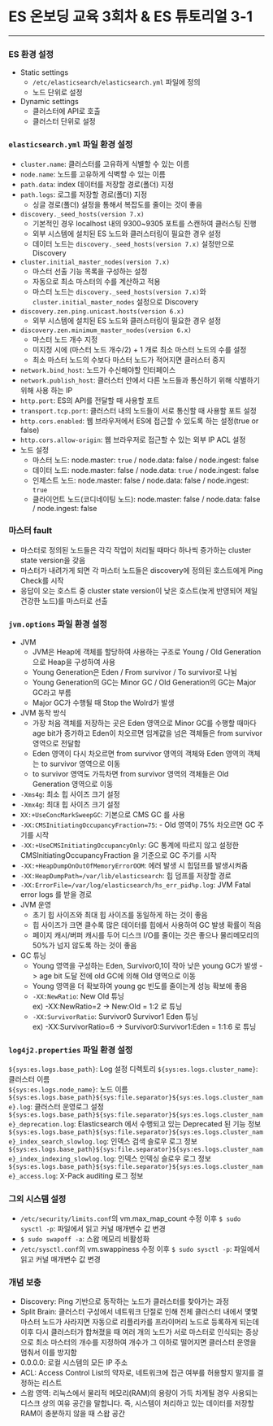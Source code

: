 # ES 온보딩 교육 3회차 & ES 튜토리얼 3-1

<hr>

### ES 환경 설정
* Static settings
  * `/etc/elasticsearch/elasticsearch.yml` 파일에 정의
  * 노드 단위로 설정
* Dynamic settings
  * 클러스터에 API로 호출
  * 클러스터 단위로 설정

### `elasticsearch.yml` 파일 환경 설정
* `cluster.name`: 클러스터를 고유하게 식별할 수 있는 이름
* `node.name`: 노드를 고유하게 식벽할 수 있는 이름
* `path.data`: index 데이터를 저장할 경로(폴더) 지정
* `path.logs`: 로그를 저장할 경로(폴더) 지정
  * 싱글 경로(폴더) 설정을 통해서 복잡도를 줄이는 것이 좋음
* `discovery._seed_hosts(version 7.x)`
  * 기본적인 경우 localhost 내의 9300~9305 포트를 스캔하여 클러스팅 진행
  * 외부 시스템에 설치된 ES 노드와 클러스터링이 필요한 경우 설정
  * 데이터 노드는 `discovery._seed_hosts(version 7.x)` 설정만으로 Discovery
* `cluster.initial_master_nodes(version 7.x)`
  * 마스터 선출 기능 목록을 구성하는 설정
  * 자동으로 최소 마스터의 수를 계산하고 적용
  * 마스터 노드는 `discovery._seed_hosts(version 7.x)`와 `cluster.initial_master_nodes` 설정으로 Discovery
* `discovery.zen.ping.unicast.hosts(version 6.x)`
  * 외부 시스템에 설치된 ES 노드와 클러스터링이 필요한 경우 설정
* `discovery.zen.minimum_master_nodes(version 6.x)`
  * 마스터 노드 개수 지정
  * 미지정 시에 (마스터 노드 개수/2) + 1 개로 최소 마스터 노드의 수를 설정
  * 최소 마스터 노드의 수보다 마스터 노드가 적어지면 클러스터 중지
* `network.bind_host`: 노드가 수신해야할 인터페이스
* `network.publish_host`: 클러스터 안에서 다른 노드들과 통신하기 위해 식별하기 위해 사용 하는 IP
* `http.port`: ES의 API를 전달할 때 사용할 포트
* `transport.tcp.port`: 클러스터 내의 노드들이 서로 통신할 때 사용할 포트 설정
* `http.cors.enabled`: 웹 브라우저에서 ES에 접근할 수 있도록 하는 설정(true or false)
* `http.cors.allow-origin`: 웹 브라우저로 접근할 수 있는 외부 IP ACL 설정
* 노드 설정
  * 마스터 노드: node.master: `true` / node.data: false / node.ingest: false
  * 데이터 노드: node.master: false / node.data: `true` / node.ingest: false
  * 인제스트 노드: node.master: false / node.data: false / node.ingest: `true`
  * 클라이언트 노드(코디네이팅 노드): node.master: false / node.data: false / node.ingest: false


### 마스터 fault
* 마스터로 정의된 노드들은 각각 작업이 처리될 때마다 하나씩 증가하는 cluster state version을 갖음
* 마스터가 내려가게 되면 각 마스터 노드들은 discovery에 정의된 호스트에게 Ping Check를 시작
* 응답이 오는 호스트 중 cluster state version이 낮은 호스트(늦게 반영되어 제일 건강한 노드)를 마스터로 선출

### `jvm.options` 파일 환경 설정
* JVM
  * JVM은 Heap에 객체를 할당하여 사용하는 구조로 Young / Old Generation으로 Heap을 구성하여 사용
  * Young Generation은 Eden / From survivor / To survivor로 나뉨
  * Young Generation의 GC는 Minor GC / Old Generation의 GC는 Major GC라고 부름
  * Major GC가 수행될 때 Stop the Wolrd가 발생
* JVM 동작 방식
  * 가장 처음 객체를 저장하는 곳은 Eden 영역으로 Minor GC를 수행할 때마다 age bit가 증가하고 Eden이 차오르면 임계값을 넘은 객체들은 from survivor 영역으로 전달함
  * Eden 영역이 다시 차오르면 from survivor 영역의 객체와 Eden 영역의 객체는 to survivor 영역으로 이동
  * to survivor 영역도 가득차면 from survivor 영역의 객체들은 Old Generation 영역으로 이동
* `-Xms4g`: 최소 힙 사이즈 크기 설정
* `-Xmx4g`: 최대 힙 사이즈 크기 설정
* `XX:+UseConcMarkSweepGC`: 기본으로 CMS GC 를 사용
* `-XX:CMSInitiatingOccupancyFraction=75`: - Old 영역이 75% 차오르면 GC 주기를 시작
* `-XX:+UseCMSInitiatingOccupancyOnly`: GC 통계에 따르지 않고 설정한 CMSInitiatingOccupancyFraction 을 기준으로 GC 주기를 시작
* `-XX:+HeapDumpOnOutOfMemoryErrorOOM`: 에러 발생 시 힙덤프를 발생시켜줌 
* `-XX:HeapDumpPath=/var/lib/elasticsearch`: 힙 덤프를 저장할 경로
* `-XX:ErrorFile=/var/log/elasticsearch/hs_err_pid%p.log`: JVM Fatal error logs 를 받을 경로
* JVM 운영
  * 초기 힙 사이즈와 최대 힙 사이즈를 동일하게 하는 것이 좋음
  * 힙 사이즈가 크면 클수록 많은 데이터를 힙에서 사용하여 GC 발생 확률이 적음
  * 페이지 캐시/버퍼 캐시를 두어 디스크 I/O를 줄이는 것은 좋으나 물리메모리의 50%가 넘지 않도록 하는 것이 좋음
* GC 튜닝
  * Young 영역을 구성하는 Eden, Survivor0,1이 작아 낮은 young GC가 발생 -> age bit 도달 전에 old GC에 의해 Old 영역으로 이동 
  * Young 영역을 더 확보하여 young gc 빈도를 줄이는게 성능 확보에 좋음
  * `-XX:NewRatio`: New Old 튜닝  
  ex) -XX:NewRatio=2 -> New:Old = 1:2 로 튜닝  
  * `-XX:SurvivorRatio`: Survivor0 Survivor1 Eden 튜닝  
  ex) -XX:SurvivorRatio=6 -> Survivor0:Survivor1:Eden = 1:1:6 로 튜닝

### `log4j2.properties` 파일 환경 설정
`${sys:es.logs.base_path}`: Log 설정 디렉토리
`${sys:es.logs.cluster_name}`: 클러스터 이름  
`${sys:es.logs.node_name}`: 노드 이름
`${sys:es.logs.base_path}${sys:file.separator}${sys:es.logs.cluster_name}.log`: 클러스터 운영로그 설정  
`${sys:es.logs.base_path}${sys:file.separator}${sys:es.logs.cluster_name}_deprecation.log`: Elasticsearch 에서 수행되고 있는 Deprecated 된 기능 정보  
`${sys:es.logs.base_path}${sys:file.separator}${sys:es.logs.cluster_name}_index_search_slowlog.log`: 인덱스 검색 슬로우 로그 정보  
`${sys:es.logs.base_path}${sys:file.separator}${sys:es.logs.cluster_name}_index_indexing_slowlog.log`: 인덱스 인덱싱 슬로우 로그 정보  
`${sys:es.logs.base_path}${sys:file.separator}${sys:es.logs.cluster_name}_access.log`: X-Pack auditing 로그 정보  

### 그외 시스템 설정
* `/etc/security/limits.conf`의 vm.max_map_count 수정 이후 `$ sudo sysctl -p`: 파일에서 읽고 커널 매개변수 값 변경
*  `$ sudo swapoff -a`: 스왑 메모리 비활성화
* `/etc/sysctl.conf`의 vm.swappiness 수정 이후 `$ sudo sysctl -p`: 파일에서 읽고 커널 매개변수 값 변경


### 개념 보충
* Discovery: Ping 기반으로 동작하는 노드가 클러스터를 찾아가는 과정
* Split Brain: 클러스터 구성에서 네트워크 단절로 인해 전체 클러스터 내에서 몇몇 마스터 노드가 사라지면 자동으로 리플리카를 프라이머리 노드로 등록하게 되는데 이후 다시 클러스터가 합쳐졌을 때 여러 개의 노드가 서로 마스터로 인식되는 증상으로 최소 마스터의 개수를 지정하여 개수가 그 이하로 떨어지면 클러스터 운영을 멈춰서 이를 방지함
* 0.0.0.0: 로컬 시스템의 모든 IP 주소
* ACL: Access Control List의 약자로, 네트워크에 접근 여부를 허용할지 말지를 결정하는 리스트
* 스왑 영역: 리눅스에서 물리적 메모리(RAM)의 용량이 가득 차게될 경우 사용되는 디스크 상의 여유 공간을 말합니다. 즉, 시스템이 처리하고 있는 데이터를 저장할 RAM이 충분하지 않을 때 스왑 공간